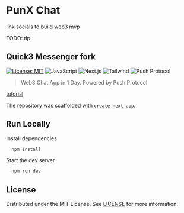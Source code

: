 # PunX Chat

link socials to build web3 mvp

TODO:
tip 

## Quick3 Messenger fork

[![License: MIT](https://img.shields.io/badge/License-MIT-yellow.svg)](https://opensource.org/licenses/MIT)
![JavaScript](https://img.shields.io/badge/Javascript-yellow)
![Next.js](https://img.shields.io/badge/Next.js-gray)
![Tailwind](https://img.shields.io/badge/Tailwind-blue)
![Push Protocol](https://img.shields.io/badge/PushProtocol-pink)

> Web3 Chat App in 1 Day. Powered by Push Protocol

[tutorial](https://blogsbyanoy.hashnode.dev/building-a-web3-chat-app-in-1-day-using-push-protocol#heading-step-1-set-up-your-nextjs-app)

The repository was scaffolded with [`create-next-app`](https://github.com/vercel/next.js/tree/canary/packages/create-next-app).

## Run Locally

Install dependencies

```bash
  npm install
```

Start the dev server

```bash
  npm run dev
```

## License

Distributed under the MIT License. See [LICENSE](https://github.com/Muziris-Labs/VUZI-Wallet/blob/main/LICENSE.md) for more information.
